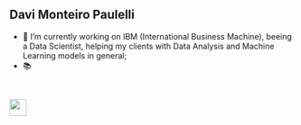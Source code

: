 ## <b> Davi Monteiro Paulelli </b>

- 🔭 I’m currently working on IBM (International Business Machine), beeing a Data Scientist, helping my clients with Data Analysis and Machine Learning models in general;
- 📚 

<br>
<p>
<a href="https://www.linkedin.com/in/davi-monteiro-paulelli-8813431b0/"><img src="https://s18955.pcdn.co/wp-content/uploads/2017/05/LinkedIn.png" height="30" width="30"></a>
</p>
